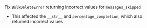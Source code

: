 Fix `BulkDeleteError` returning incorrect values for `messages_skipped`
- This affected the `__str__` and `percentage_completion`, which also returned incorrect values

